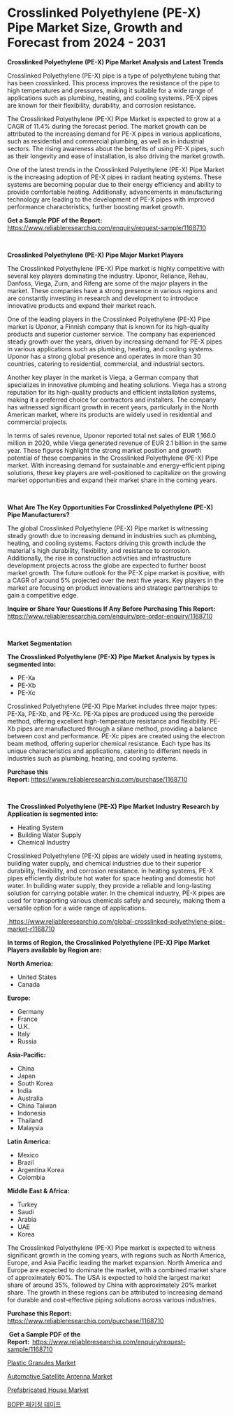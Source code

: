 <p><h1>Crosslinked Polyethylene (PE-X) Pipe Market Size, Growth and Forecast from 2024 - 2031</h1></p><p><strong>Crosslinked Polyethylene (PE-X) Pipe Market Analysis and Latest Trends</strong></p>
<p><p>Crosslinked Polyethylene (PE-X) pipe is a type of polyethylene tubing that has been crosslinked. This process improves the resistance of the pipe to high temperatures and pressures, making it suitable for a wide range of applications such as plumbing, heating, and cooling systems. PE-X pipes are known for their flexibility, durability, and corrosion resistance.</p><p>The Crosslinked Polyethylene (PE-X) Pipe Market is expected to grow at a CAGR of 11.4% during the forecast period. The market growth can be attributed to the increasing demand for PE-X pipes in various applications, such as residential and commercial plumbing, as well as in industrial sectors. The rising awareness about the benefits of using PE-X pipes, such as their longevity and ease of installation, is also driving the market growth.</p><p>One of the latest trends in the Crosslinked Polyethylene (PE-X) Pipe Market is the increasing adoption of PE-X pipes in radiant heating systems. These systems are becoming popular due to their energy efficiency and ability to provide comfortable heating. Additionally, advancements in manufacturing technology are leading to the development of PE-X pipes with improved performance characteristics, further boosting market growth.</p></p>
<p><strong>Get a Sample PDF of the Report:&nbsp;</strong> <a href="https://www.reliableresearchiq.com/enquiry/request-sample/1168710">https://www.reliableresearchiq.com/enquiry/request-sample/1168710</a></p>
<p>&nbsp;</p>
<p><strong>Crosslinked Polyethylene (PE-X) Pipe Major Market Players</strong></p>
<p><p>The Crosslinked Polyethylene (PE-X) Pipe market is highly competitive with several key players dominating the industry. Uponor, Reliance, Rehau, Danfoss, Viega, Zurn, and Rifeng are some of the major players in the market. These companies have a strong presence in various regions and are constantly investing in research and development to introduce innovative products and expand their market reach.</p><p>One of the leading players in the Crosslinked Polyethylene (PE-X) Pipe market is Uponor, a Finnish company that is known for its high-quality products and superior customer service. The company has experienced steady growth over the years, driven by increasing demand for PE-X pipes in various applications such as plumbing, heating, and cooling systems. Uponor has a strong global presence and operates in more than 30 countries, catering to residential, commercial, and industrial sectors.</p><p>Another key player in the market is Viega, a German company that specializes in innovative plumbing and heating solutions. Viega has a strong reputation for its high-quality products and efficient installation systems, making it a preferred choice for contractors and installers. The company has witnessed significant growth in recent years, particularly in the North American market, where its products are widely used in residential and commercial projects.</p><p>In terms of sales revenue, Uponor reported total net sales of EUR 1,166.0 million in 2020, while Viega generated revenue of EUR 2.1 billion in the same year. These figures highlight the strong market position and growth potential of these companies in the Crosslinked Polyethylene (PE-X) Pipe market. With increasing demand for sustainable and energy-efficient piping solutions, these key players are well-positioned to capitalize on the growing market opportunities and expand their market share in the coming years.</p></p>
<p>&nbsp;</p>
<p><strong>What Are The Key Opportunities For Crosslinked Polyethylene (PE-X) Pipe Manufacturers?</strong></p>
<p><p>The global Crosslinked Polyethylene (PE-X) Pipe market is witnessing steady growth due to increasing demand in industries such as plumbing, heating, and cooling systems. Factors driving this growth include the material's high durability, flexibility, and resistance to corrosion. Additionally, the rise in construction activities and infrastructure development projects across the globe are expected to further boost market growth. The future outlook for the PE-X pipe market is positive, with a CAGR of around 5% projected over the next five years. Key players in the market are focusing on product innovations and strategic partnerships to gain a competitive edge.</p></p>
<p><strong>Inquire or Share Your Questions If Any Before Purchasing This Report:</strong> <a href="https://www.reliableresearchiq.com/enquiry/pre-order-enquiry/1168710">https://www.reliableresearchiq.com/enquiry/pre-order-enquiry/1168710</a></p>
<p>&nbsp;</p>
<p><strong>Market Segmentation</strong></p>
<p><strong>The Crosslinked Polyethylene (PE-X) Pipe Market Analysis by types is segmented into:</strong></p>
<p><ul><li>PE-Xa</li><li>PE-Xb</li><li>PE-Xc</li></ul></p>
<p><p>Crosslinked Polyethylene (PE-X) Pipe Market includes three major types: PE-Xa, PE-Xb, and PE-Xc. PE-Xa pipes are produced using the peroxide method, offering excellent high-temperature resistance and flexibility. PE-Xb pipes are manufactured through a silane method, providing a balance between cost and performance. PE-Xc pipes are created using the electron beam method, offering superior chemical resistance. Each type has its unique characteristics and applications, catering to different needs in industries such as plumbing, heating, and cooling systems.</p></p>
<p><strong>Purchase this Report:&nbsp;</strong><a href="https://www.reliableresearchiq.com/purchase/1168710">https://www.reliableresearchiq.com/purchase/1168710</a></p>
<p>&nbsp;</p>
<p><strong>The Crosslinked Polyethylene (PE-X) Pipe Market Industry Research by Application is segmented into:</strong></p>
<p><ul><li>Heating System</li><li>Building Water Supply</li><li>Chemical Industry</li></ul></p>
<p><p>Crosslinked Polyethylene (PE-X) pipes are widely used in heating systems, building water supply, and chemical industries due to their superior durability, flexibility, and corrosion resistance. In heating systems, PE-X pipes efficiently distribute hot water for space heating and domestic hot water. In building water supply, they provide a reliable and long-lasting solution for carrying potable water. In the chemical industry, PE-X pipes are used for transporting various chemicals safely and securely, making them a versatile option for a wide range of applications.</p></p>
<p><a href="https://www.reliableresearchiq.com/global-crosslinked-polyethylene-pipe-market-r1168710">&nbsp;https://www.reliableresearchiq.com/global-crosslinked-polyethylene-pipe-market-r1168710</a></p>
<p><strong>In terms of Region, the Crosslinked Polyethylene (PE-X) Pipe Market Players available by Region are:</strong></p>
<p>
    <p> <strong> North America: </strong>
        <ul>
            <li>United States</li>
            <li>Canada</li>
        </ul>
        </p> 
    <p> <strong> Europe: </strong>
        <ul>
            <li>Germany</li>
            <li>France</li>
            <li>U.K.</li>
            <li>Italy</li>
            <li>Russia</li>
        </ul>
        </p> 
    <p> <strong> Asia-Pacific: </strong>
        <ul>
            <li>China</li>
            <li>Japan</li>
            <li>South Korea</li>
            <li>India</li>
            <li>Australia</li>
            <li>China Taiwan</li>
            <li>Indonesia</li>
            <li>Thailand</li>
            <li>Malaysia</li>
        </ul>
        </p> 
    <p> <strong> Latin America: </strong>
        <ul>
            <li>Mexico</li>
            <li>Brazil</li>
            <li>Argentina Korea</li>
            <li>Colombia</li>
        </ul>
        </p> 
    <p> <strong> Middle East & Africa: </strong>
        <ul>
            <li>Turkey</li>
            <li>Saudi</li>
            <li>Arabia</li>
            <li>UAE</li>
            <li>Korea</li>
        </ul>
    </p>
    </p>
<p><p>The Crosslinked Polyethylene (PE-X) Pipe market is expected to witness significant growth in the coming years, with regions such as North America, Europe, and Asia Pacific leading the market expansion. North America and Europe are expected to dominate the market, with a combined market share of approximately 60%. The USA is expected to hold the largest market share of around 35%, followed by China with approximately 20% market share. The growth in these regions can be attributed to increasing demand for durable and cost-effective piping solutions across various industries.</p></p>
<p><strong>Purchase this Report: </strong><a href="https://www.reliableresearchiq.com/purchase/1168710">https://www.reliableresearchiq.com/purchase/1168710</a></p>
<p>&nbsp;<strong>Get a Sample PDF of the Report:&nbsp;&nbsp;</strong><a href="https://www.reliableresearchiq.com/enquiry/request-sample/1168710">https://www.reliableresearchiq.com/enquiry/request-sample/1168710</a></p>
<p><strong></strong></p>
<p><p><a href="https://medium.com/@broderickleannon/plastic-granules-market-share-and-new-trends-analysis-by-its-type-application-end-use-and-a175e58bd1e2">Plastic Granules Market</a></p><p><a href="https://github.com/ralphyjames/Market-Research-Report-List-1/blob/main/automotive-satellite-antenna-market.md">Automotive Satellite Antenna Market</a></p><p><a href="https://medium.com/@garthstehriii/prefabricated-house-market-forecast-global-market-trends-and-analysis-from-2024-to-2031-covered-in-5753ec68944a">Prefabricated House Market</a></p><p><a href="https://github.com/mdmazharulnwr786/Market-Research-Report-List-1/blob/main/775603510239.md">BOPP 패키징 테이프</a></p></p>